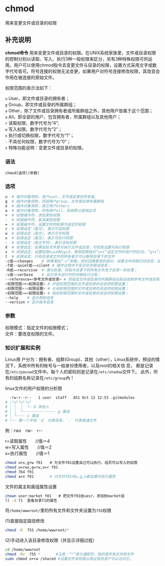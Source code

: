 chmod
===

用来变更文件或目录的权限

## 补充说明

**chmod命令** 用来变更文件或目录的权限。在UNIX系统家族里，文件或目录权限的控制分别以读取、写入、执行3种一般权限来区分，另有3种特殊权限可供运用。用户可以使用chmod指令去变更文件与目录的权限，设置方式采用文字或数字代号皆可。符号连接的权限无法变更，如果用户对符号连接修改权限，其改变会作用在被连接的原始文件。

权限范围的表示法如下：

`u` User，即文件或目录的拥有者；  
`g` Group，即文件或目录的所属群组；  
`o` Other，除了文件或目录拥有者或所属群组之外，其他用户皆属于这个范围；  
`a` All，即全部的用户，包含拥有者，所属群组以及其他用户；  
`r` 读取权限，数字代号为“4”;  
`w` 写入权限，数字代号为“2”；  
`x` 执行或切换权限，数字代号为“1”；  
`-` 不具任何权限，数字代号为“0”；  
`s` 特殊功能说明：变更文件或目录的权限。

### 语法  

```
chmod(选项)(参数)
```

### 选项  

```bash
u  # 操作对象简称，用户user，文件或目录的所有者。
g  # 操作对象简称，同组用户group，文件或目录所属群组
o  # 操作对象简称，其它用户others
a  # 操作对象简称，所有用户all，系统默认使用此项
+  # 权限操作符，添加某些权限
-  # 权限操作符，取消某些权限
=  # 权限操作符，设置文件的权限为给定的权限
r  # 权限设定（英文），表示可读权限
w  # 权限设定（英文），表示可写权限
x  # 权限设定（英文），表示可执行权限
-  # 权限设定（英文字符），表示没有权限
X  # 权限设定，如果目标文件是可执行文件或目录，可给其设置可执行权限
s  # 权限设定，设置权限suid和sgid，使用权限组合“u+s”设定文件的用户的ID位，“g+s”设置组ID位
t  # 权限设定，只有目录或文件的所有者才可以删除目录下的文件
-c或——changes    # 效果类似“-v”参数，但仅回报更改的部分，如果文件权限已经改变，显示其操作信息；
-f或--quiet或——silent # 操作过程中不显示任何错误信息；
-R或——recursive  # 递归处理，将指令目录下的所有文件及子目录一并处理；
-v或——verbose    # 显示命令运行时的详细执行过程；
--reference=<参考文件或目录> # 把指定文件或目录的所属群组全部设成和参考文件或目录的所属群组相同；
<权限范围>+<权限设置> # 开启权限范围的文件或目录的该选项权限设置；
<权限范围>-<权限设置> # 关闭权限范围的文件或目录的该选项权限设置；
<权限范围>=<权限设置> # 指定权限范围的文件或目录的该选项权限设置；
--help    # 显示帮助信息
--version # 显示版本信息
```

### 参数  

权限模式：指定文件的权限模式；  
文件：要改变权限的文件。

### 知识扩展和实例  

Linux用 户分为：拥有者、组群(Group)、其他（other），Linux系统中，预设的情況下，系统中所有的帐号与一般身份使用者，以及root的相关信 息， 都是记录在`/etc/passwd`文件中。每个人的密码则是记录在`/etc/shadow`文件下。 此外，所有的组群名称记录在`/etc/group`內！

linux文件的用户权限的分析图

```bash
  -rw-r--r--   1 user  staff   651 Oct 12 12:53 .gitmodules
# ↑╰┬╯╰┬╯╰┬╯
# ┆ ┆  ┆  ╰┈ 0 其他人
# ┆ ┆  ╰┈┈┈┈┈┈┈┈┈┈┈┈┈┈┈ g 属组
# ┆ ╰┈┈┈┈ u 属组
# ╰┈┈ 第一个字母 `d` 代表目录，`-` 代表普通文件
```

例：rwx　rw-　r--

r=读取属性　　//值＝4  
w=写入属性　　//值＝2  
x=执行属性　　//值＝1

```bash
chmod u+x,g+w f01　　# 为文件f01设置自己可以执行，组员可以写入的权限
chmod u=rwx,g=rw,o=r f01
chmod 764 f01
chmod a+x f01　　    # 对文件f01的u,g,o都设置可执行属性
```

文件的属主和属组属性设置

```bash
chown user:market f01　　# 把文件f01给uesr，添加到market组
ll -d f1  查看目录f1的属性
```


将`/home/wwwroot/`里的所有文件和文件夹设置为`755`权限

(1)直接指定路径修改

```bash
chmod -R  755 /home/wwwroot/*
```

(2)手动进入该目录修改权限（并显示详细过程）


```bash
cd /home/wwwroot
chmod -Rv  755 *       #注意：“*”表示通配符，指的是所有文件和文件
sudo chmod o+rw /shared #设置文件夹权限以保证其余用户可以访问它。
```


<!-- Linux命令行搜索引擎：https://jaywcjlove.github.io/linux-command/ -->
